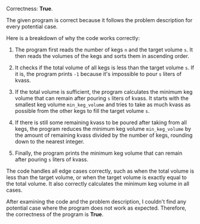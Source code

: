 Correctness: **True**.

The given program is correct because it follows the problem description for every potential case. 

Here is a breakdown of why the code works correctly:

1. The program first reads the number of kegs `n` and the target volume `s`. It then reads the volumes of the kegs and sorts them in ascending order.

2. It checks if the total volume of all kegs is less than the target volume `s`. If it is, the program prints `-1` because it's impossible to pour `s` liters of kvass.

3. If the total volume is sufficient, the program calculates the minimum keg volume that can remain after pouring `s` liters of kvass. It starts with the smallest keg volume `min_keg_volume` and tries to take as much kvass as possible from the other kegs to fill the target volume `s`.

4. If there is still some remaining kvass to be poured after taking from all kegs, the program reduces the minimum keg volume `min_keg_volume` by the amount of remaining kvass divided by the number of kegs, rounding down to the nearest integer.

5. Finally, the program prints the minimum keg volume that can remain after pouring `s` liters of kvass.

The code handles all edge cases correctly, such as when the total volume is less than the target volume, or when the target volume is exactly equal to the total volume. It also correctly calculates the minimum keg volume in all cases.

After examining the code and the problem description, I couldn't find any potential case where the program does not work as expected. Therefore, the correctness of the program is **True**.